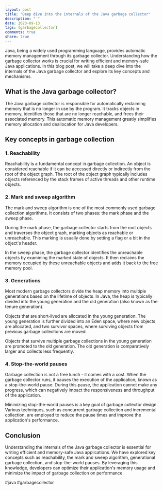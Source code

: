 ```yaml
---
layout: post
title: "Deep dive into the internals of the Java garbage collector"
description: " "
date: 2023-09-13
tags: [garbagecollector]
comments: true
share: true
---
```


Java, being a widely used programming language, provides automatic memory management through its garbage collector. Understanding how the garbage collector works is crucial for writing efficient and memory-safe Java applications. In this blog post, we will take a deep dive into the internals of the Java garbage collector and explore its key concepts and mechanisms.

## What is the Java garbage collector?

The Java garbage collector is responsible for automatically reclaiming memory that is no longer in use by the program. It tracks objects in memory, identifies those that are no longer reachable, and frees their associated memory. This automatic memory management greatly simplifies memory allocation and deallocation for Java developers.

## Key concepts in garbage collection

### 1. Reachability

Reachability is a fundamental concept in garbage collection. An object is considered reachable if it can be accessed directly or indirectly from the root of the object graph. The root of the object graph typically includes objects referenced by the stack frames of active threads and other runtime objects.

### 2. Mark and sweep algorithm

The mark and sweep algorithm is one of the most commonly used garbage collection algorithms. It consists of two phases: the mark phase and the sweep phase.

During the mark phase, the garbage collector starts from the root objects and traverses the object graph, marking objects as reachable or unreachable. This marking is usually done by setting a flag or a bit in the object's header.

In the sweep phase, the garbage collector identifies the unreachable objects by examining the marked state of objects. It then reclaims the memory occupied by these unreachable objects and adds it back to the free memory pool.

### 3. Generations

Most modern garbage collectors divide the heap memory into multiple generations based on the lifetime of objects. In Java, the heap is typically divided into the young generation and the old generation (also known as the tenure generation).

Objects that are short-lived are allocated in the young generation. The young generation is further divided into an Eden space, where new objects are allocated, and two survivor spaces, where surviving objects from previous garbage collections are moved.

Objects that survive multiple garbage collections in the young generation are promoted to the old generation. The old generation is comparatively larger and collects less frequently.

### 4. Stop-the-world pauses

Garbage collection is not a free lunch - it comes with a cost. When the garbage collector runs, it pauses the execution of the application, known as a stop-the-world pause. During this pause, the application cannot make any progress, which can negatively impact the responsiveness and throughput of the application.

Minimizing stop-the-world pauses is a key goal of garbage collector design. Various techniques, such as concurrent garbage collection and incremental collection, are employed to reduce the pause times and improve the application's performance.

## Conclusion

Understanding the internals of the Java garbage collector is essential for writing efficient and memory-safe Java applications. We have explored key concepts such as reachability, the mark and sweep algorithm, generational garbage collection, and stop-the-world pauses. By leveraging this knowledge, developers can optimize their application's memory usage and minimize the impact of garbage collection on performance.

#java #garbagecollector